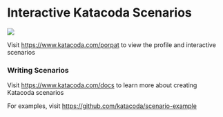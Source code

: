 # Interactive Katacoda Scenarios

[![](http://shields.katacoda.com/katacoda/porpat/count.svg)](https://www.katacoda.com/porpat "Get your profile on Katacoda.com")

Visit https://www.katacoda.com/porpat to view the profile and interactive scenarios

### Writing Scenarios
Visit https://www.katacoda.com/docs to learn more about creating Katacoda scenarios

For examples, visit https://github.com/katacoda/scenario-example
